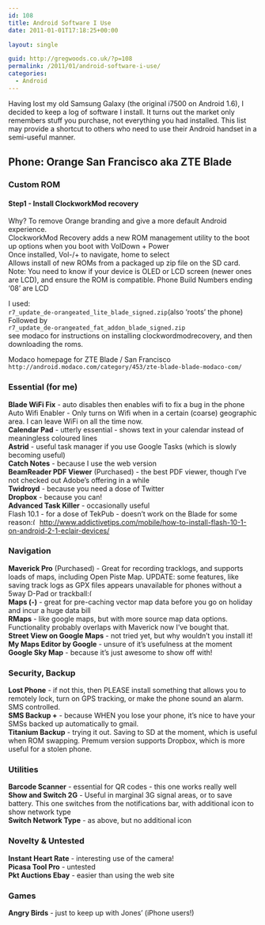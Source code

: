 ```yaml
---
id: 108
title: Android Software I Use
date: 2011-01-01T17:18:25+00:00

layout: single

guid: http://gregwoods.co.uk/?p=108
permalink: /2011/01/android-software-i-use/
categories:
  - Android
---
```

Having lost my old Samsung Galaxy (the original i7500 on Android 1.6), I decided to keep a log of software I install. It turns out the market only remembers stuff you purchase, not everything you had installed. This list may provide a shortcut to others who need to use their Android handset in a semi-useful manner.

## Phone: Orange San Francisco aka ZTE Blade

### Custom ROM

#### Step1 - Install ClockworkMod recovery

Why? To remove Orange branding and give a more default Android experience.  
ClockworkMod Recovery adds a new ROM management utility to the boot up options when you boot with VolDown + Power  
Once installed, Vol-/+ to navigate, home to select  
Allows install of new ROMs from a packaged up zip file on the SD card.  
Note: You need to know if your device is OLED or LCD screen (newer ones are LCD), and ensure the ROM is compatible. Phone Build Numbers ending ‘08’ are LCD

I used:  
`r7_update_de-orangeated_lite_blade_signed.zip`(also ‘roots’ the phone)  
Followed by  
`r7_update_de-orangeated_fat_addon_blade_signed.zip`  
see modaco for instructions on installing clockwordmodrecovery, and then downloading the roms.

Modaco homepage for ZTE Blade / San Francisco  
`http://android.modaco.com/category/453/zte-blade-blade-modaco-com/`

### Essential (for me)

**Blade WiFi Fix** - auto disables then enables wifi to fix a bug in the phone  
Auto Wifi Enabler - Only turns on Wifi when in a certain (coarse) geographic area. I can leave WiFi on all the time now.  
**Calendar Pad** - utterly essential - shows text in your calendar instead of meaningless coloured lines  
**Astrid** - useful task manager if you use Google Tasks (which is slowly becoming useful)  
**Catch Notes** - because I use the web version  
**BeamReader PDF Viewer** (Purchased) - the best PDF viewer, though I’ve not checked out Adobe’s offering in a while  
**Twidroyd** - because you need a dose of Twitter  
**Dropbox** - because you can!  
**Advanced Task Killer** - occasionally useful  
Flash 10.1 - for a dose of TekPub - doesn’t work on the Blade for some reason<img src="https://gregwoods.co.uk/wp-includes/images/smilies/frownie.png" alt=":(" class="wp-smiley" style="height: 1em; max-height: 1em;" /> http://www.addictivetips.com/mobile/how-to-install-flash-10-1-on-android-2-1-eclair-devices/

### Navigation

**Maverick Pro** (Purchased) - Great for recording tracklogs, and supports loads of maps, including Open Piste Map. UPDATE: some features, like saving track logs as GPX files appears unavailable for phones without a 5way D-Pad or trackball<img src="https://gregwoods.co.uk/wp-includes/images/smilies/frownie.png" alt=":(" class="wp-smiley" style="height: 1em; max-height: 1em;" />  
**Maps (-)** - great for pre-caching vector map data before you go on holiday and incur a huge data bill  
**RMaps** - like google maps, but with more source map data options. Functionality probably overlaps with Maverick now I’ve bought that.  
**Street View on Google Maps** - not tried yet, but why wouldn’t you install it!  
**My Maps Editor by Google** - unsure of it’s usefulness at the moment  
**Google Sky Map** - because it’s just awesome to show off with!

### Security, Backup

**Lost Phone** - if not this, then PLEASE install something that allows you to remotely lock, turn on GPS tracking, or make the phone sound an alarm. SMS controlled.  
**SMS Backup +** - because WHEN you lose your phone, it’s nice to have your SMSs backed up automatically to gmail.  
**Titanium Backup** - trying it out. Saving to SD at the moment, which is useful when ROM swapping. Premum version supports Dropbox, which is more useful for a stolen phone.

### Utilities

**Barcode Scanner** - essential for QR codes - this one works really well  
**Show and Switch 2G** - Useful in marginal 3G signal areas, or to save battery. This one switches from the notifications bar, with additional icon to show network type  
**Switch Network Type** - as above, but no additional icon

### Novelty & Untested

**Instant Heart Rate** - interesting use of the camera!  
**Picasa Tool Pro** - untested  
**Pkt Auctions Ebay** - easier than using the web site

### Games

**Angry Birds** - just to keep up with Jones’ (iPhone users!)